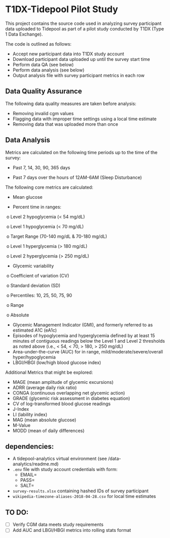 # T1DX-Tidepool Pilot Study
This project contains the source code used in analyzing survey participant data uploaded to Tidepool as part of a pilot study conducted by T1DX (Type 1 Data Exchange).

The code is outlined as follows:

* Accept new participant data into T1DX study account
* Download participant data uploaded up until the survey start time
* Perform data QA (see below)
* Perform data analysis (see below)
* Output analysis file with survey participant metrics in each row

## Data Quality Assurance

The following data quality measures are taken before analysis:

* Removing invalid cgm values
* Flagging data with improper time settings using a local time estimate
* Removing data that was uploaded more than once

## Data Analysis

Metrics are calculated on the following time periods up to the time of the survey: 

* Past 7, 14, 30, 90, 365 days

* Past 7 days over the hours of 12AM-6AM (Sleep Disturbance)

The following core metrics are calculated:

* Mean glucose

* Percent time in ranges: 

​	o   Level 2 hypoglycemia (< 54 mg/dL)

​	o   Level 1 hypoglycemia (< 70 mg/dL)

​	o   Target Range (70-140 mg/dL & 70-180 mg/dL)

​	o   Level 1 hyperglycemia (> 180 mg/dL)

​	o   Level 2 hyperglycemia (> 250 mg/dL)

* Glycemic variability

​	o   Coefficient of variation (CV)

​	o   Standard deviation (SD)

​	o   Percentiles: 10, 25, 50, 75, 90

​	o   Range

​	o   Absolute 

* Glycemic Management Indicator (GMI), and formerly referred to as estimated A1C (eA1c)
* Episodes of hypoglycemia and hyperglycemia defined by at least 15 minutes of contiguous readings below the Level 1 and Level 2 thresholds as noted above (i.e., < 54, < 70, > 180, > 250 mg/dL)
* Area-under-the-curve (AUC) for in range, mild/moderate/severe/overall hyper/hypoglycemia
* LBGI/HBGI (low/high blood glucose index)

Additional Metrics that might be explored:

* MAGE (mean amplitude of glycemic excursions) 
* ADRR (average daily risk ratio)
* CONGA (continuous overlapping net glycemic action) 
* GRADE (glycemic risk assessment in diabetes equation)
* CV of log-transformed blood glucose readings 
* J-Index 
* LI (lability index)
* MAG (mean absolute glucose)
* M-Value 
* MODD (mean of daily differences)

## dependencies:

- A tidepool-analytics virtual environment (see /data-analytics/readme.md)
- `.env` file with study account credentials with form:
  - EMAIL=
  - PASS=
  - SALT=
- `survey-results.xlsx` containing hashed IDs of survey participant
- `wikipedia-timezone-aliases-2018-04-28.csv` for local time estimates

## TO DO: 

- [ ] Verify CGM data meets study requirements
- [ ] Add AUC and LBGI/HBGI metrics into rolling stats format